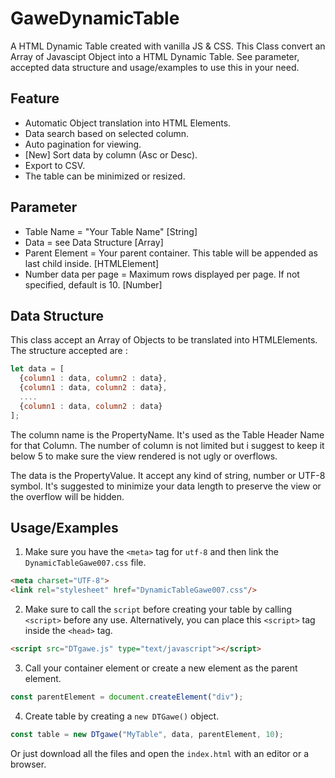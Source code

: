 # GaweDynamicTable
A HTML Dynamic Table created with vanilla JS & CSS. This Class convert an Array of Javascipt Object into a HTML Dynamic Table. See parameter, accepted data structure and usage/examples to use this in your need.  

## Feature
- Automatic Object translation into HTML Elements.
- Data search based on selected column.
- Auto pagination for viewing.
- [New] Sort data by column (Asc or Desc).
- Export to CSV.
- The table can be minimized or resized.

## Parameter
 - Table Name = "Your Table Name" [String]
 - Data = see Data Structure [Array]
 - Parent Element = Your parent container. This table will be appended as last child inside. [HTMLElement]
 - Number data per page = Maximum rows displayed per page. If not specified, default is 10. [Number]

## Data Structure
This class accept an Array of Objects to be translated into HTMLElements. The structure accepted are :
```javascript
let data = [
  {column1 : data, column2 : data},
  {column1 : data, column2 : data},
  ....
  {column1 : data, column2 : data}
];
```
The column name is the PropertyName. It's used as the Table Header Name for that Column. The number of column is not limited but i suggest to keep it below 5 to make sure the view rendered is not ugly or overflows.

The data is the PropertyValue. It accept any kind of string, number or UTF-8 symbol. It's suggested to minimize your data length to preserve the view or the overflow will be hidden.

## Usage/Examples
1. Make sure you have the `<meta>` tag for `utf-8` and then link the `DynamicTableGawe007.css` file.

```html
<meta charset="UTF-8">
<link rel="stylesheet" href="DynamicTableGawe007.css"/>
```
2. Make sure to call the `script` before creating your table by calling `<script>` before any use. Alternatively, you can place this `<script>` tag inside the `<head>` tag.

```html
<script src="DTgawe.js" type="text/javascript"></script>
```
3. Call your container element or create a new element as the parent element.

```javascript
const parentElement = document.createElement("div");
```
4. Create table by creating a `new DTGawe()` object.

```javascript
const table = new DTgawe("MyTable", data, parentElement, 10);
```

Or just download all the files and open the `index.html` with an editor or a browser.
